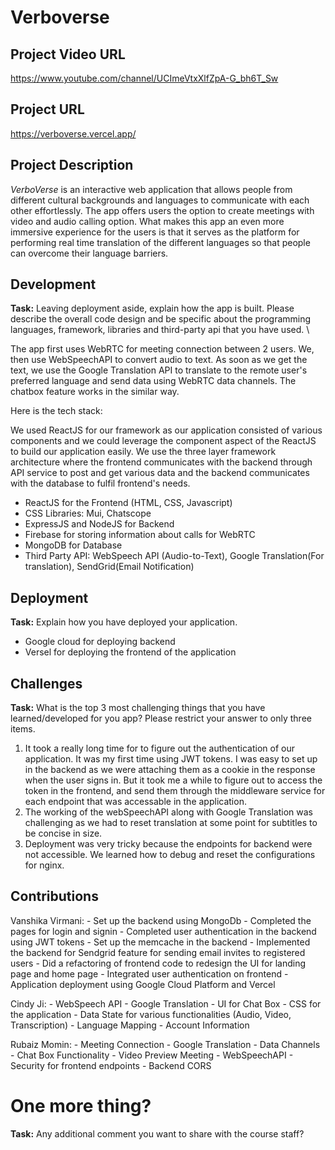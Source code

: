 # Verboverse

## Project Video URL 
[https://www.youtube.com/channel/UCImeVtxXlfZpA-G_bh6T_Sw
](https://www.youtube.com/watch?v=X8-N_NplpGg&ab_channel=CindyJi)
## Project URL

https://verboverse.vercel.app/
## Project Description

_VerboVerse_ is an interactive web application that allows people from different cultural backgrounds and languages to communicate with each other effortlessly. The app offers users the option to create meetings with video and audio calling option. What makes this app an even more immersive experience for the users is that it serves as the platform for performing real time translation of the different languages so that people can overcome their language barriers. 

## Development

**Task:** Leaving deployment aside, explain how the app is built. Please describe the overall code design and be specific about the programming languages, framework, libraries and third-party api that you have used. \\

The app first uses WebRTC for meeting connection between 2 users. We, then use WebSpeechAPI to convert audio to text. As soon as we get the text, we use the Google Translation API to translate to the remote user's preferred language and send data using WebRTC data channels. The chatbox feature works in the similar way.

Here is the tech stack:

We used ReactJS for our framework as our application consisted of various components and we could leverage the component aspect of the ReactJS to build our application easily.
We use the three layer framework architecture where the frontend communicates with the backend through API service to post and get various data and the backend communicates with the database to fulfil frontend's needs.

- ReactJS for the Frontend (HTML, CSS, Javascript)
- CSS Libraries: Mui, Chatscope
- ExpressJS and NodeJS for Backend
- Firebase for storing information about calls for WebRTC
- MongoDB for Database
- Third Party API: WebSpeech API (Audio-to-Text), Google Translation(For translation), SendGrid(Email Notification)

## Deployment

**Task:** Explain how you have deployed your application. 
- Google cloud for deploying backend
- Versel for deploying the frontend of the application

## Challenges

**Task:** What is the top 3 most challenging things that you have learned/developed for you app? Please restrict your answer to only three items. 

1. It took a really long time for to figure out the authentication of our application. It was my first time using JWT tokens. I was easy to set up in the backend as we were attaching them as a cookie in the response when the user signs in. But it took me a while to figure out to access the token in the frontend, and send them through the middleware service for each endpoint that was accessable in the application. 
2. The working of the webSpeechAPI along with Google Translation was challenging as we had to reset translation at some point for   subtitles to be concise in size.
3. Deployment was very tricky because the endpoints for backend were not accessible. We learned how to debug and reset the configurations for nginx.

## Contributions

Vanshika Virmani: 
    - Set up the backend using MongoDb 
    - Completed the pages for login and signin 
    - Completed user authentication in the backend using JWT tokens
    - Set up the memcache in the backend
    - Implemented the backend for Sendgrid feature for sending email invites to registered users
    - Did a refactoring of frontend code to redesign the UI for landing page and home page
    - Integrated user authentication on frontend
    - Application deployment using Google Cloud Platform and Vercel
    
 Cindy Ji: 
    - WebSpeech API
    - Google Translation
    - UI for Chat Box
    - CSS for the application
    - Data State for various functionalities (Audio, Video,  Transcription)
    - Language Mapping
    - Account Information

 Rubaiz Momin: 
    - Meeting Connection
    - Google Translation
    - Data Channels
    - Chat Box Functionality
    - Video Preview Meeting
    - WebSpeechAPI 
    - Security for frontend endpoints
    - Backend CORS

# One more thing? 

**Task:** Any additional comment you want to share with the course staff? 
